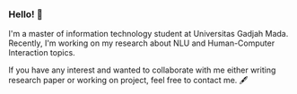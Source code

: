 ### Hello! 👋

I'm a master of information technology student at Universitas Gadjah Mada. Recently, I'm working on my research about NLU and Human-Computer Interaction topics.

If you have any interest and wanted to collaborate with me either writing research paper or working on project, feel free to contact me. 🖋️ 


